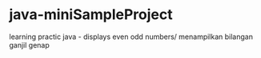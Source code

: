 # java-miniSampleProject
learning practic java -  displays even odd numbers/ menampilkan bilangan ganjil genap

